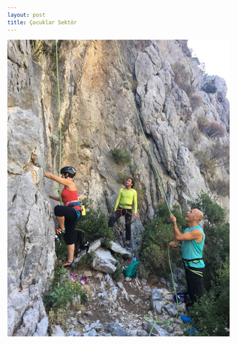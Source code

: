 ```yaml
---
layout: post
title: Çocuklar Sektör
---
```

![](/img/uploads/ffc01cdc-8f48-46ec-b61d-8cf29404aa83.JPG)
